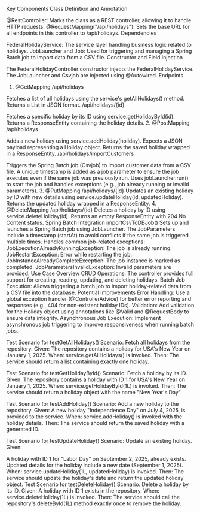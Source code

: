 Key Components
Class Definition and Annotation

@RestController: Marks the class as a REST controller, allowing it to handle HTTP requests.
@RequestMapping("/api/holidays"): Sets the base URL for all endpoints in this controller to /api/holidays.
Dependencies

FederalHolidayService: The service layer handling business logic related to holidays.
JobLauncher and Job: Used for triggering and managing a Spring Batch job to import data from a CSV file.
Constructor and Field Injection

The FederalHolidayController constructor injects the FederalHolidayService.
The JobLauncher and Csvjob are injected using @Autowired.
Endpoints
1. @GetMapping
/api/holidays

Fetches a list of all holidays using the service's getAllHolidays() method.
Returns a List<Holiday> in JSON format.
/api/holidays/{id}

Fetches a specific holiday by its ID using service.getHolidayById(id).
Returns a ResponseEntity<Holiday> containing the holiday details.
2. @PostMapping
/api/holidays

Adds a new holiday using service.addHoliday(holiday).
Expects a JSON payload representing a Holiday object.
Returns the saved holiday wrapped in a ResponseEntity.
/api/holidays/importCustomers

Triggers the Spring Batch job (Csvjob) to import customer data from a CSV file.
A unique timestamp is added as a job parameter to ensure the job executes even if the same job was previously run.
Uses jobLauncher.run() to start the job and handles exceptions (e.g., job already running or invalid parameters).
3. @PutMapping
/api/holidays/{id}
Updates an existing holiday by ID with new details using service.updateHoliday(id, updatedHoliday).
Returns the updated holiday wrapped in a ResponseEntity.
4. @DeleteMapping
/api/holidays/{id}
Deletes a holiday by ID using service.deleteHoliday(id).
Returns an empty ResponseEntity with 204 No Content status.
Spring Batch Integration
importCsvToDBJob()
Sets up and launches a Spring Batch job using JobLauncher.
The JobParameters include a timestamp (startAt) to avoid conflicts if the same job is triggered multiple times.
Handles common job-related exceptions:
JobExecutionAlreadyRunningException: The job is already running.
JobRestartException: Error while restarting the job.
JobInstanceAlreadyCompleteException: The job instance is marked as completed.
JobParametersInvalidException: Invalid parameters are provided.
Use Case Overview
CRUD Operations: The controller provides full support for creating, reading, updating, and deleting holidays.
Batch Job Execution: Allows triggering a batch job to import holiday-related data from a CSV file into the database.
Potential Improvements
Error Handling:
Use a global exception handler (@ControllerAdvice) for better error reporting and responses (e.g., 404 for non-existent holiday IDs).
Validation:
Add validation for the Holiday object using annotations like @Valid and @RequestBody to ensure data integrity.
Asynchronous Job Execution:
Implement asynchronous job triggering to improve responsiveness when running batch jobs.


Test Scenario for testGetAllHolidays()
Scenario: Fetch all holidays from the repository.
Given: The repository contains a holiday for USA's New Year on January 1, 2025.
When: service.getAllHolidays() is invoked.
Then: The service should return a list containing exactly one holiday.

Test Scenario for testGetHolidayById()
Scenario: Fetch a holiday by its ID.
Given: The repository contains a holiday with ID 1 for USA's New Year on January 1, 2025.
When: service.getHolidayById(1L) is invoked.
Then: The service should return a holiday object with the name "New Year's Day".

Test Scenario for testAddHoliday()
Scenario: Add a new holiday to the repository.
Given: A new holiday "Independence Day" on July 4, 2025, is provided to the service.
When: service.addHoliday() is invoked with the holiday details.
Then: The service should return the saved holiday with a generated ID.

Test Scenario for testUpdateHoliday()
Scenario: Update an existing holiday.
Given:

A holiday with ID 1 for "Labor Day" on September 2, 2025, already exists.
Updated details for the holiday include a new date (September 1, 2025).
When: service.updateHoliday(1L, updatedHoliday) is invoked.
Then: The service should update the holiday's date and return the updated holiday object.
Test Scenario for testDeleteHoliday()
Scenario: Delete a holiday by its ID.
Given: A holiday with ID 1 exists in the repository.
When: service.deleteHoliday(1L) is invoked.
Then: The service should call the repository's deleteById(1L) method exactly once to remove the holiday.